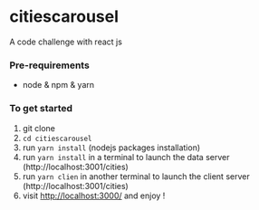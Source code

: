 # citiescarousel
A code challenge with react js

### Pre-requirements
- node & npm & yarn 

### To get started

1. git clone 
1. `cd citiescarousel` 
2. run `yarn install`  (nodejs packages installation)
4. run `yarn install` in a terminal to launch the data server (http://localhost:3001/cities)
5. run `yarn clien` in another terminal to launch the client server (http://localhost:3001/cities)
5. visit <http://localhost:3000/> and enjoy !
